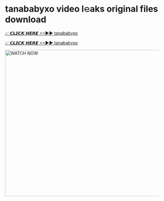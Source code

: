 # tanababyxo video l𝚎aks original files download

<p><a href="https://mediafirer.com/tanababyxo&ref=titik" rel="nofollow">✅ 𝘾𝙇𝙄𝘾𝙆 𝙃𝙀𝙍𝙀 ==►► tanababyxo</a></p>

<p><a href="https://mediafirer.com/tanababyxo&ref=titik" rel="nofollow">✅ 𝘾𝙇𝙄𝘾𝙆 𝙃𝙀𝙍𝙀 ==►► tanababyxo</a></p>

<p><a rel="nofollow" title="WATCH NOW" href="https://mediafirer.com/tanababyxo&ref=titik"><img border="tanababyxo" height="480" width="854" title="WATCH NOW" alt="WATCH NOW" src="https://i.imgur.com/WiGg2rx.gif"></a></p>